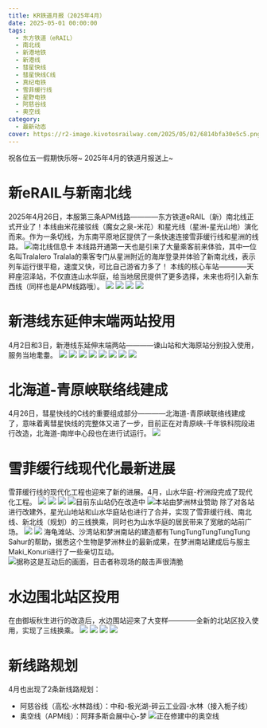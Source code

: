 ```yaml
---
title: KR铁道月报（2025年4月）
date: 2025-05-01 00:00:00
tags:
  - 东方铁道（eRAIL）
  - 南北线
  - 新港地铁
  - 新港线
  - 彗星快线
  - 彗星快线C线
  - 真纪电铁
  - 雪菲缓行线
  - 星野电铁
  - 阿慈谷线
  - 奥空线
category:
  - 最新动态
cover: https://r2-image.kivotosrailway.com/2025/05/02/6814bfa30e5c5.png
---
```

祝各位五一假期快乐呀~
2025年4月的铁道月报送上~

# 新eRAIL与新南北线
2025年4月26日，本服第三条APM线路————东方铁道eRAIL（新）南北线正式开业了！本线由米花接驳线（魔女之泉-米花）和星光线（星洲-星光山地）演化而来。作为一条切线，为东南平原地区提供了一条快速连接雪菲缓行线和星洲的线路。
![南北线信息卡](https://r2-image.kivotosrailway.com/2025/05/02/681459baa6ec4.png)
本线路开通第一天也是引来了大量乘客前来体验，其中一位名叫TralaIero Tralala的乘客专门从星洲附近的海岸登录并体验了新南北线，表示列车运行很平稳，速度又快，可比自己游省力多了！
本线的核心车站————天秤座沼泽站，不仅直连山水华庭，给当地居民提供了更多选择，未来也将引入新东西线（同样也是APM线路哦）。
![](https://r2-image.kivotosrailway.com/2025/05/02/681483566ad87.png)
![](https://r2-image.kivotosrailway.com/2025/05/02/681483588a0ba.png)
![](https://r2-image.kivotosrailway.com/2025/05/02/6814835b61378.png)
![](https://r2-image.kivotosrailway.com/2025/05/02/6814835d611ab.png)

# 新港线东延伸末端两站投用
4月2日和3日，新港线东延伸末端两站————谏山站和大海原站分别投入使用，服务当地耄耋。
![](https://r2-image.kivotosrailway.com/2025/05/02/6814820b504f1.png)
![](https://r2-image.kivotosrailway.com/2025/05/02/68148208d09f5.png)
![](https://r2-image.kivotosrailway.com/2025/05/02/681482086bcdc.png)
![](https://r2-image.kivotosrailway.com/2025/05/02/681482056d4f4.png)
![](https://r2-image.kivotosrailway.com/2025/05/02/6814827ce1a5c.png)
![](https://r2-image.kivotosrailway.com/2025/05/02/681482832eeba.png)
![](https://r2-image.kivotosrailway.com/2025/05/02/6814828796dfa.png)
![](https://r2-image.kivotosrailway.com/2025/05/02/6814828c381d4.png)

# 北海道-青原峡联络线建成
4月26日，彗星快线的C线的重要组成部分————北海道-青原峡联络线建成了，意味着离彗星快线的完整体又进了一步，目前正在对青原峡-千年铁科院段进行改造，北海道-南岸中心段也在进行试运行。
![](https://r2-image.kivotosrailway.com/2025/05/02/6814d9d865062.png)

# 雪菲缓行线现代化最新进展
雪菲缓行线的现代化工程也迎来了新的进展。4月，山水华庭-柠洲段完成了现代化工程。
![](https://r2-image.kivotosrailway.com/2025/05/02/681488996176e.png)
![](https://r2-image.kivotosrailway.com/2025/05/02/6814889b4af90.png)
![](https://r2-image.kivotosrailway.com/2025/05/02/6814889d1a090.png)
![目前东山站仍在改造中](https://r2-image.kivotosrailway.com/2025/05/02/6814889e60e72.png)
![本站由梦洲林业赞助](https://r2-image.kivotosrailway.com/2025/05/02/6814d490aeca3.png)
除了对各站进行改建外，星光山地站和山水华庭站也进行了合并，实现了雪菲缓行线、南北线、新北线（规划）的三线换乘，同时也为山水华庭的居民带来了宽敞的站前广场。
![](https://r2-image.kivotosrailway.com/2025/05/02/6814d4c78e2c1.png)
![](https://r2-image.kivotosrailway.com/2025/05/02/6814d4d7d3e07.png)
海龟滩站、沙湾站和梦洲南站的建造都有TungTungTungTungTung Sahur的帮助，据悉这个生物是梦洲林业的最新成果，在梦洲南站建成后与服主Maki_Konuri进行了一些亲切互动。
![据称这是互动后的画面，目击者称现场的敲击声很清脆](https://r2-image.kivotosrailway.com/2025/05/02/6814d6bb5d8e6.jpg)

# 水边围北站区投用
在由御坂秋生进行的改造后，水边围站迎来了大变样————全新的北站区投入使用，实现了三线换乘。
![](https://r2-image.kivotosrailway.com/2025/05/02/681486ce569fa.png)
![](https://r2-image.kivotosrailway.com/2025/05/02/681486cfd1004.png)
![](https://r2-image.kivotosrailway.com/2025/05/02/681486d150039.png)
![](https://r2-image.kivotosrailway.com/2025/05/02/681486d3106a3.png)

# 新线路规划
4月也出现了2条新线路规划：
* 阿慈谷线（高松-水林路线）：中和-极光湖-碎云工业园-水林（接入栀子线）
* 奥空线（APM线）：阿拜多斯会展中心-梦
![正在修建中的奥空线](https://r2-image.kivotosrailway.com/2025/05/02/6814d716e9a10.png)
